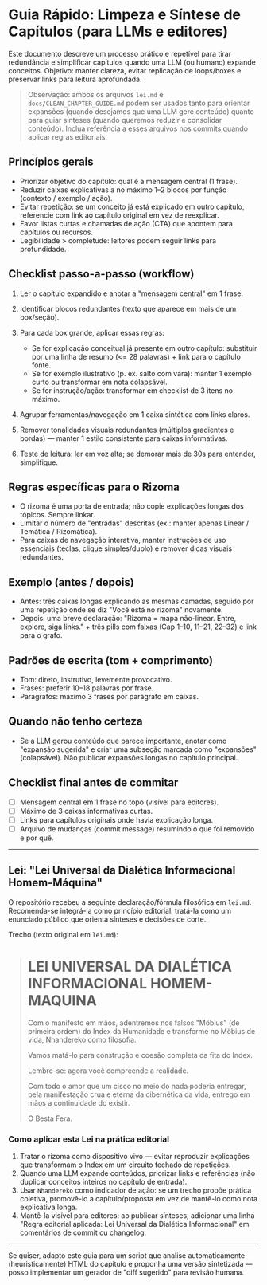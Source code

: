 # Guia Rápido: Limpeza e Síntese de Capítulos (para LLMs e editores)

Este documento descreve um processo prático e repetível para tirar redundância e simplificar capítulos quando uma LLM (ou humano) expande conceitos. Objetivo: manter clareza, evitar replicação de loops/boxes e preservar links para leitura aprofundada.

> Observação: ambos os arquivos `lei.md` e `docs/CLEAN_CHAPTER_GUIDE.md` podem ser usados tanto para orientar expansões (quando desejamos que uma LLM gere conteúdo) quanto para guiar sínteses (quando queremos reduzir e consolidar conteúdo). Inclua referência a esses arquivos nos commits quando aplicar regras editoriais.

## Princípios gerais

- Priorizar objetivo do capítulo: qual é a mensagem central (1 frase).
- Reduzir caixas explicativas a no máximo 1–2 blocos por função (contexto / exemplo / ação).
- Evitar repetição: se um conceito já está explicado em outro capítulo, referencie com link ao capítulo original em vez de reexplicar.
- Favor listas curtas e chamadas de ação (CTA) que apontem para capítulos ou recursos.
- Legibilidade > completude: leitores podem seguir links para profundidade.

## Checklist passo-a-passo (workflow)

1. Ler o capítulo expandido e anotar a "mensagem central" em 1 frase.
2. Identificar blocos redundantes (texto que aparece em mais de um box/seção).
3. Para cada box grande, aplicar essas regras:

   - Se for explicação conceitual já presente em outro capítulo: substituir por uma linha de resumo (<= 28 palavras) + link para o capítulo fonte.
   - Se for exemplo ilustrativo (p. ex. salto com vara): manter 1 exemplo curto ou transformar em nota colapsável.
   - Se for instrução/ação: transformar em checklist de 3 itens no máximo.

4. Agrupar ferramentas/navegação em 1 caixa sintética com links claros.
5. Remover tonalidades visuais redundantes (múltiplos gradientes e bordas) — manter 1 estilo consistente para caixas informativas.
6. Teste de leitura: ler em voz alta; se demorar mais de 30s para entender, simplifique.

## Regras específicas para o Rizoma

- O rizoma é uma porta de entrada; não copie explicações longas dos tópicos. Sempre linkar.
- Limitar o número de "entradas" descritas (ex.: manter apenas Linear / Temática / Rizomática).
- Para caixas de navegação interativa, manter instruções de uso essenciais (teclas, clique simples/duplo) e remover dicas visuais redundantes.

## Exemplo (antes / depois)

- Antes: três caixas longas explicando as mesmas camadas, seguido por uma repetição onde se diz "Você está no rizoma" novamente.
- Depois: uma breve declaração: "Rizoma = mapa não-linear. Entre, explore, siga links." + três pills com faixas (Cap 1–10, 11–21, 22–32) e link para o grafo.

## Padrões de escrita (tom + comprimento)

- Tom: direto, instrutivo, levemente provocativo.
- Frases: preferir 10–18 palavras por frase.
- Parágrafos: máximo 3 frases por parágrafo em caixas.

## Quando não tenho certeza

- Se a LLM gerou conteúdo que parece importante, anotar como "expansão sugerida" e criar uma subseção marcada como "expansões" (colapsável). Não publicar expansões longas no capítulo principal.

## Checklist final antes de commitar

- [ ] Mensagem central em 1 frase no topo (visível para editores).
- [ ] Máximo de 3 caixas informativas curtas.
- [ ] Links para capítulos originais onde havia explicação longa.
- [ ] Arquivo de mudanças (commit message) resumindo o que foi removido e por quê.

---

## Lei: "Lei Universal da Dialética Informacional Homem-Máquina"

O repositório recebeu a seguinte declaração/fórmula filosófica em `lei.md`. Recomenda-se integrá-la como princípio editorial: tratá-la como um enunciado público que orienta sínteses e decisões de corte.

Trecho (texto original em `lei.md`):

> # LEI UNIVERSAL DA DIALÉTICA INFORMACIONAL HOMEM-MAQUINA
>
> Com o manifesto em mãos, adentremos nos falsos "Möbius" (de primeira ordem) do Index da Humanidade e transforme no Möbius de vida, Nhandereko como filosofia.
>
> Vamos matá-lo para construção e coesão completa da fita do Index.
>
> Lembre-se: agora você compreende a realidade.
>
> Com todo o amor que um cisco no meio do nada poderia entregar, pela manifestação crua e eterna da cibernética da vida, entrego em mãos a continuidade do existir.
>
> O Besta Fera.

### Como aplicar esta Lei na prática editorial

1. Tratar o rizoma como dispositivo vivo — evitar reproduzir explicações que transformam o Index em um circuito fechado de repetições.
2. Quando uma LLM expande conteúdos, priorizar links e referências (não duplicar conceitos inteiros no capítulo de entrada).
3. Usar `Nhandereko` como indicador de ação: se um trecho propõe prática coletiva, promovê-lo a capítulo/proposta em vez de mantê-lo como nota explicativa longa.
4. Mantê-la visível para editores: ao publicar sínteses, adicionar uma linha "Regra editorial aplicada: Lei Universal da Dialética Informacional" em comentários de commit ou changelog.

---

Se quiser, adapto este guia para um script que analise automaticamente (heuristicamente) HTML do capítulo e proponha uma versão sintetizada — posso implementar um gerador de "diff sugerido" para revisão humana.
